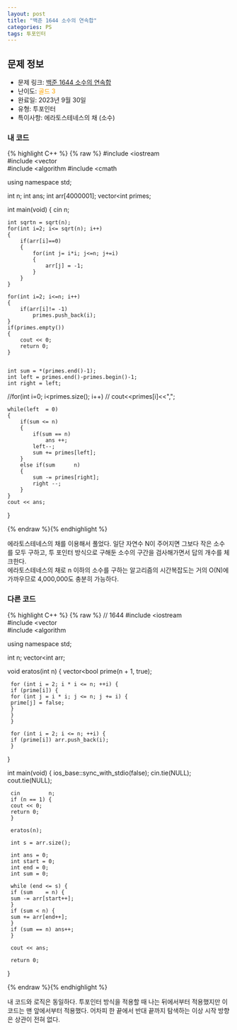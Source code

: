 ```yaml
---
layout: post
title: "백준 1644 소수의 연속합"
categories: PS
tags: 투포인터
---
```


## 문제 정보
- 문제 링크: [백준 1644 소수의 연속합](https://www.acmicpc.net/problem/1644)
- 난이도: <span style="color:#FFA500">골드 3</span>
- 완료일: 2023년 9월 30일
- 유형: 투포인터
- 특이사항: 에라토스테네스의 채 (소수)

### 내 코드

{% highlight C++ %} {% raw %}
#include <iostream	
#include <vector	
#include <algorithm	
#include <cmath	

using namespace std;

int n;
int ans;
int arr[4000001];
vector<int	 primes;

int main(void)
{
	cin 		 n;	
	
	int sqrtn = sqrt(n);
	for(int i=2; i<= sqrt(n); i++)
	{
		if(arr[i]==0)
		{
			for(int j= i*i; j<=n; j+=i)
			{
				arr[j] = -1;
			}
		}
	}
	
	for(int i=2; i<=n; i++)
	{
		if(arr[i]!= -1)
			primes.push_back(i);
	}
	if(primes.empty())
	{
		cout << 0;
		return 0;
	}	
	
	
	int sum = *(primes.end()-1);
	int left = primes.end()-primes.begin()-1;
	int right = left;
	
//for(int i=0; i<primes.size(); i++)
//	cout<<primes[i]<<",";
	
	while(left 	= 0)
	{
		if(sum <= n)
		{
			if(sum == n)
				ans ++;
			left--;	
			sum += primes[left];
		}
		else if(sum 	 n)
		{
			sum -= primes[right];
			right --;
		}
	}
	cout << ans;
}

{% endraw %}{% endhighlight %}

에라토스테네스의 채를 이용해서 풀었다. 일단 자연수 N이 주어지면 그보다 작은 소수를 모두 구하고, 투 포인터 방식으로 구해둔 소수의 구간을 검사해가면서 답의 개수를 체크한다.   
에라토스테네스의 채로 n 이하의 소수를 구하는 알고리즘의 시간복잡도는 거의 O(N)에 가까우므로 4,000,000도 충분히 가능하다.  

### 다른 코드

{% highlight C++ %} {% raw %}
// 1644
#include <iostream	
#include <vector	
#include <algorithm	

using namespace std;

int n;
vector<int	 arr;

void eratos(int n) {
	 vector<bool	 prime(n + 1, true);
	 
	 for (int i = 2; i * i <= n; ++i) {
	 if (prime[i]) {
	 for (int j = i * i; j <= n; j += i) {
	 prime[j] = false;
	 }
	 }
	 }
	 
	 for (int i = 2; i <= n; ++i) {
	 if (prime[i]) arr.push_back(i);
	 }
}

int main(void) {
	 ios_base::sync_with_stdio(false);
	 cin.tie(NULL);
	 cout.tie(NULL);
	 
	 cin 		 n;
	 if (n == 1) {
	 cout << 0;
	 return 0;
	 }
	 
	 eratos(n);
	 
	 int s = arr.size();
	 
	 int ans = 0;
	 int start = 0;
	 int end = 0;
	 int sum = 0;
	 
	 while (end <= s) {
	 if (sum 	= n) {
	 sum -= arr[start++];
	 }
	 if (sum < n) {
	 sum += arr[end++];
	 }
	 if (sum == n) ans++;
	 }
	 
	 cout << ans;
	 
	 return 0;
}

{% endraw %}{% endhighlight %}

내 코드와 로직은 동일하다. 투포인터 방식을 적용할 때 나는 뒤에서부터 적용했지만 이 코드는 맨 앞에서부터 적용했다. 어차피 한 끝에서 반대 끝까지 탐색하는 이상 시작 방향은 상관이 전혀 없다.
